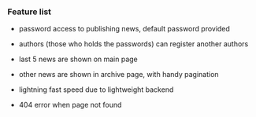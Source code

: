 ### Feature list
* password access to publishing news, default password provided
* authors (those who holds the passwords) can register another authors
* last 5 news are shown on main page
* other news are shown in archive page, with handy pagination

* lightning fast speed due to lightweight backend
* 404 error when page not found